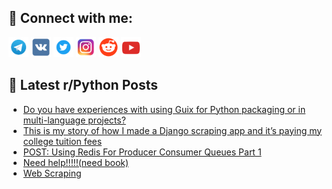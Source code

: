 ## 🔎 Connect with me:
[<img src="https://github.com/bullbesh/bullbesh/blob/main/images/Telegram.png" width="32" height="32" />](https://t.me/bullbesh)
[<img src="https://github.com/bullbesh/bullbesh/blob/main/images/VK.png" width="32" height="32" />](https://vk.com/bullbesh)
[<img src="https://github.com/bullbesh/bullbesh/blob/main/images/Twitter.png" width="32" height="32" />](https://twitter.com/bullbesh1)
[<img src="https://github.com/bullbesh/bullbesh/blob/main/images/Instagram.png" width="32" height="32" />](https://www.instagram.com/bullbesh)
[<img src="https://github.com/bullbesh/bullbesh/blob/main/images/Reddit.png" width="32" height="32" />](https://www.reddit.com/user/bullbesh)
[<img src="https://github.com/bullbesh/bullbesh/blob/main/images/YouTube.png" width="32" height="32" />](https://www.youtube.com/channel/UCtfjRs6uzgq5mfm8S06WTcg)

## 📕 Latest r/Python Posts
<!-- BLOG-POST-LIST:START -->
- [Do you have experiences with using Guix for Python packaging or in multi-language projects?](https://www.reddit.com/r/Python/comments/16j7bp4/do_you_have_experiences_with_using_guix_for/)
- [This is my story of how I made a Django scraping app and it’s paying my college tuition fees](https://www.reddit.com/r/Python/comments/16j79dv/this_is_my_story_of_how_i_made_a_django_scraping/)
- [POST: Using Redis For Producer Consumer Queues Part 1](https://www.reddit.com/r/Python/comments/16j6noz/post_using_redis_for_producer_consumer_queues/)
- [Need help!!!!!&lpar;need book&rpar;](https://www.reddit.com/r/Python/comments/16j6ipn/need_helpneed_book/)
- [Web Scraping](https://www.reddit.com/r/Python/comments/16j68qx/web_scraping/)
<!-- BLOG-POST-LIST:END -->
